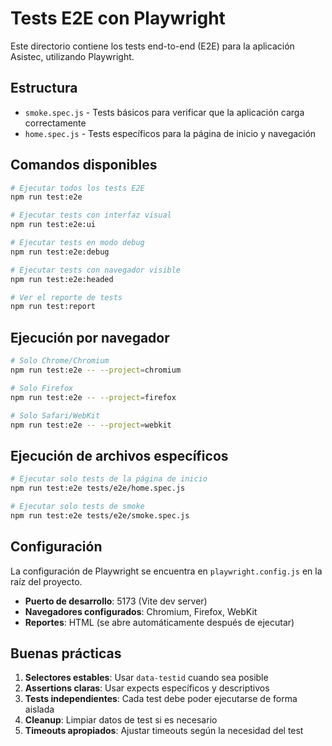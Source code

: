 # Tests E2E con Playwright

Este directorio contiene los tests end-to-end (E2E) para la aplicación Asistec, utilizando Playwright.

## Estructura

- `smoke.spec.js` - Tests básicos para verificar que la aplicación carga correctamente
- `home.spec.js` - Tests específicos para la página de inicio y navegación

## Comandos disponibles

```bash
# Ejecutar todos los tests E2E
npm run test:e2e

# Ejecutar tests con interfaz visual
npm run test:e2e:ui

# Ejecutar tests en modo debug
npm run test:e2e:debug

# Ejecutar tests con navegador visible
npm run test:e2e:headed

# Ver el reporte de tests
npm run test:report
```

## Ejecución por navegador

```bash
# Solo Chrome/Chromium
npm run test:e2e -- --project=chromium

# Solo Firefox
npm run test:e2e -- --project=firefox

# Solo Safari/WebKit
npm run test:e2e -- --project=webkit
```

## Ejecución de archivos específicos

```bash
# Ejecutar solo tests de la página de inicio
npm run test:e2e tests/e2e/home.spec.js

# Ejecutar solo tests de smoke
npm run test:e2e tests/e2e/smoke.spec.js
```

## Configuración

La configuración de Playwright se encuentra en `playwright.config.js` en la raíz del proyecto.

- **Puerto de desarrollo**: 5173 (Vite dev server)
- **Navegadores configurados**: Chromium, Firefox, WebKit
- **Reportes**: HTML (se abre automáticamente después de ejecutar)

## Buenas prácticas

1. **Selectores estables**: Usar `data-testid` cuando sea posible
2. **Assertions claras**: Usar expects específicos y descriptivos
3. **Tests independientes**: Cada test debe poder ejecutarse de forma aislada
4. **Cleanup**: Limpiar datos de test si es necesario
5. **Timeouts apropiados**: Ajustar timeouts según la necesidad del test
